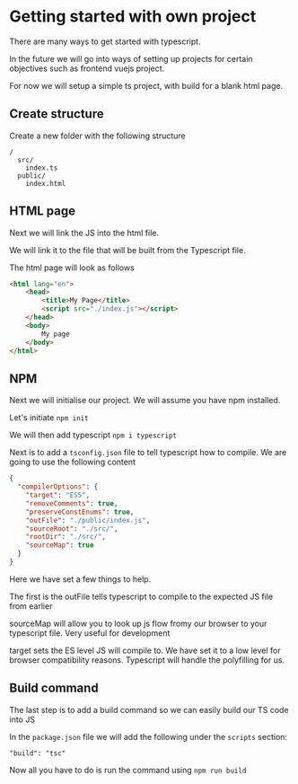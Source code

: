 # Getting started with own project
There are many ways to get started with typescript.

In the future we will go into ways of setting up projects for certain objectives such as frontend vuejs project.

For now we will setup a simple ts project, with build for a blank html page.
## Create structure
Create a new folder with the following structure
```
/
  src/
    index.ts
  public/
    index.html
```
## HTML page
Next we will link the JS into the html file.

We will link it to the file that will be built from the Typescript file.

The html page will look as follows
```html
<html lang="en">
    <head>
        <title>My Page</title>
        <script src="./index.js"></script>
    </head>
    <body>
        My page
    </body>
</html>
```
## NPM
Next we will initialise our project. We will assume you have npm installed.

Let's initiate `npm init`

We will then add typescript `npm i typescript`

Next is to add a `tsconfig.json` file to tell typescript how to compile.
We are going to use the following content
```json
{
  "compilerOptions": {
    "target": "ES5",
    "removeComments": true,
    "preserveConstEnums": true,
    "outFile": "./public/index.js",
    "sourceRoot": "./src/",
    "rootDir": "./src/",
    "sourceMap": true
  }
}
```
Here we have set a few things to help.

The first is the outFile tells typescript to compile to the expected JS file from earlier

sourceMap will allow you to look up js flow fromy our browser to your typescript file. Very useful for development

target sets the ES level JS will compile to. We have set it to a low level for browser compatibility reasons. Typescript will handle the polyfilling for us.
## Build command
The last step is to add a build command so we can easily build our TS code into JS

In the `package.json` file we will add the following under the `scripts` section: 

`"build": "tsc"`

Now all you have to do is run the command using `npm run build`